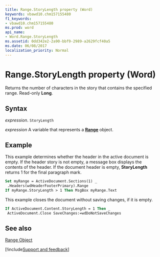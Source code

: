 ```yaml
---
title: Range.StoryLength property (Word)
keywords: vbawd10.chm157155480
f1_keywords:
- vbawd10.chm157155480
ms.prod: word
api_name:
- Word.Range.StoryLength
ms.assetid: 0dd342e2-2a90-bbf9-2989-a2629fcf40a5
ms.date: 06/08/2017
localization_priority: Normal
---
```



# Range.StoryLength property (Word)

Returns the number of characters in the story that contains the specified range. Read-only  **Long**.


## Syntax

_expression_. `StoryLength`

_expression_ A variable that represents a **[Range](Word.Range.md)** object.


## Example

This example determines whether the header in the active document is empty. If the header story is not empty, a message box displays the contents of the header. If the document header is empty,  **StoryLength** returns 1 for the final paragraph mark.


```vb
Set myRange = ActiveDocument.Sections(1) _ 
 .Headers(wdHeaderFooterPrimary).Range 
If myRange.StoryLength > 1 Then MsgBox myRange.Text
```

This example closes the document without saving changes, if it is empty.




```vb
If ActiveDocument.Content.StoryLength = 1 Then _ 
 ActiveDocument.Close SaveChanges:=wdDoNotSaveChanges
```


## See also


[Range Object](Word.Range.md)

[!include[Support and feedback](~/includes/feedback-boilerplate.md)]
